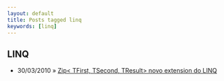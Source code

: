 ```yaml
---
layout: default
title: Posts tagged linq
keywords: [linq]
---
```

<h2 class="category">LINQ</h2>
<ul class="posts">
<li>
<p>
<span class="date">30/03/2010</span> &raquo; 
<a href="/blog/ziptfirst-tsecond-tresult-novo-extension-do-linq">Zip&lt; TFirst, TSecond, TResult&gt; novo extension do LINQ</a>
</p>
</li> 
</ul>
